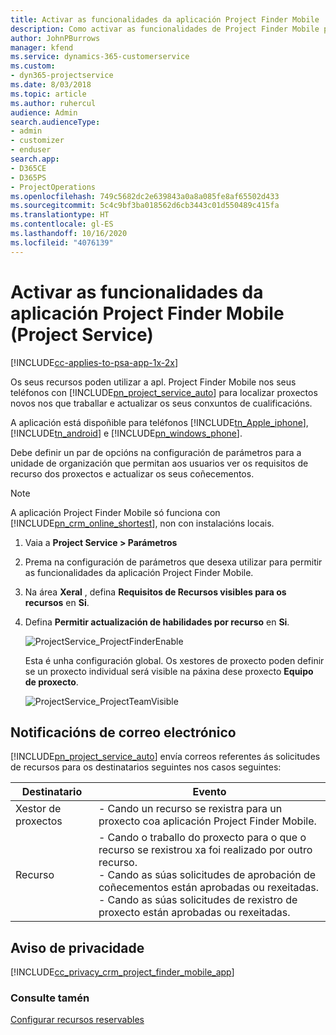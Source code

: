 ```yaml
---
title: Activar as funcionalidades da aplicación Project Finder Mobile
description: Como activar as funcionalidades de Project Finder Mobile para Project Service
author: JohnPBurrows
manager: kfend
ms.service: dynamics-365-customerservice
ms.custom:
- dyn365-projectservice
ms.date: 8/03/2018
ms.topic: article
ms.author: ruhercul
audience: Admin
search.audienceType:
- admin
- customizer
- enduser
search.app:
- D365CE
- D365PS
- ProjectOperations
ms.openlocfilehash: 749c5682dc2e639843a0a8a085fe8af65502d433
ms.sourcegitcommit: 5c4c9bf3ba018562d6cb3443c01d550489c415fa
ms.translationtype: HT
ms.contentlocale: gl-ES
ms.lasthandoff: 10/16/2020
ms.locfileid: "4076139"
---
```

# <a name="enable-project-finder-mobile-app-features-project-service"></a>Activar as funcionalidades da aplicación Project Finder Mobile (Project Service)

[!INCLUDE[cc-applies-to-psa-app-1x-2x](../includes/cc-applies-to-psa-app-1x-2x.md)]

Os seus recursos poden utilizar a apl. Project Finder Mobile nos seus teléfonos con [!INCLUDE[pn_project_service_auto](../includes/pn-project-service-auto.md)] para localizar proxectos novos nos que traballar e actualizar os seus conxuntos de cualificacións.  
  
 A aplicación está dispoñible para teléfonos [!INCLUDE[tn_Apple_iphone](../includes/tn-apple-iphone.md)], [!INCLUDE[tn_android](../includes/tn-android.md)] e [!INCLUDE[pn_windows_phone](../includes/pn-windows-phone.md)].  
  
 Debe definir un par de opcións na configuración de parámetros para a unidade de organización que permitan aos usuarios ver os requisitos de recurso dos proxectos e actualizar os seus coñecementos.  
  
> [!NOTE]
>  A aplicación Project Finder Mobile só funciona con [!INCLUDE[pn_crm_online_shortest](../includes/pn-crm-online-shortest.md)], non con instalacións locais.  
  
1. Vaia a **Project Service > Parámetros**  
  
2. Prema na configuración de parámetros que desexa utilizar para permitir as funcionalidades da aplicación Project Finder Mobile.  
  
3. Na área **Xeral** , defina **Requisitos de Recursos visibles para os recursos** en **Si**.  
  
4. Defina **Permitir actualización de habilidades por recurso** en **Si**.  
  
   ![ProjectService_ProjectFinderEnable](../psa/media/project-service-project-finder-enable.png "ProjectService_ProjectFinderEnable")  
  
   Esta é unha configuración global. Os xestores de proxecto poden definir se un proxecto individual será visible na páxina dese proxecto **Equipo de proxecto**.  
  
   ![ProjectService_ProjectTeamVisible](../psa/media/project-service-project-team-visible.png "ProjectService_ProjectTeamVisible")  
  
## <a name="email-notifications"></a>Notificacións de correo electrónico  
 [!INCLUDE[pn_project_service_auto](../includes/pn-project-service-auto.md)] envía correos referentes ás solicitudes de recursos para os destinatarios seguintes nos casos seguintes:  
  
|Destinatario|Evento|  
|---------------|-----------|  
|Xestor de proxectos|-   Cando un recurso se rexistra para un proxecto coa aplicación Project Finder Mobile.|  
|Recurso|-  Cando o traballo do proxecto para o que o recurso se rexistrou xa foi realizado por outro recurso.<br />-  Cando as súas solicitudes de aprobación de coñecementos están aprobadas ou rexeitadas.<br />-  Cando as súas solicitudes de rexistro de proxecto están aprobadas ou rexeitadas.|  
  
## <a name="privacy-notice"></a>Aviso de privacidade  
 [!INCLUDE[cc_privacy_crm_project_finder_mobile_app](../includes/cc-privacy-crm-project-finder-mobile-app.md)]  
  
### <a name="see-also"></a>Consulte tamén  
 [Configurar recursos reservables](../psa/set-up-resources.md)
